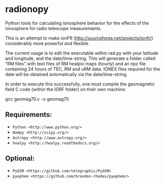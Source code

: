 # radionopy
Python tools for calculating ionosphere behavior for the effects of
the ionosphere for radio telescope measurements.

This is an attempt to make ionFR
(http://sourceforge.net/projects/ionfr/) considerably more powerful
and flexible.

The current usage is to edit the executable within rad.py with your latitude and longitude, and the date/time-string. This will generate a folder called "RM files" with text files of RM healpix maps (hourly) and an npz file containing 24 hours of TEC, RM and uRM data. IONEX files required for the date will be obtained automatically via the date/time-string.

In order to execute this successfully, one must compile the geomagnetic field C code (within the IGRF folder) on their own machine:

gcc geomag70.c -o geomag70

Requirements:
-------------
* `Python <http://www.python.org/>`
* `Numpy <http://scipy.org/>`
* `Astropy <http://www.astropy.org/>`
* `healpy <http://healpy.readthedocs.org/>`

Optional:
---------
* `PyGSM <https://github.com/telegraphic/PyGSM>`
* `pyephem <https://github.com/brandon-rhodes/pyephem/>`

